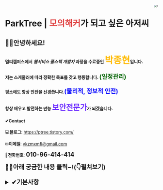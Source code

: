 <img src="C:\Users\SUN\Downloads\8.png" align="right" alt="8" style="zoom: 50%" />

# ParkTree | <span style=color:#E04646>모의해커</span>가 되고 싶은 아저씨



## 🙋‍♂️안녕하세요!

#### 멀티캠퍼스에서 *웹서비스 풀스텍 개발자*  과정을 수료중인 <span style=font-size:30px;color:#FFBC00>박종현</span>입니다. 

#### 저는 스케줄러에 따라 정확한 목표를 갖고 행동합니다. <span style=font-size:20px;color:darkgreen>(일정관리)</span>

#### 평소에도 항상 안전을 신경씁니다.<span style=font-size:20px;color:blue>(물리적, 정보적 안전)</span>

#### 항상 배우고 발전하는 만능 <span style=font-size:25px;color:#6D2DFF>보안전문가</span>가 되겠습니다.



#### ✔Contact

💻**블로그**: https://ptree.tistory.com/

✉**이메일**: vkzmxmfl@gmail.com

📱**전화번호**: <span style=font-size:20px>**010-96-414-414**</span>



<span style='font-Weight:bold; font-size:20px'>👨‍🦱아래 궁금한 내용 클릭~!(👇펼쳐보기)</span>

<details>
    <summary style='font-Weight:bold; font-size:20px'>✔기본사항</summary>
    <div style='font-weight:bold;'>
        <img src="Z:\Park\photo\Iphone6+\프로필사진\차렷자세.png" alt="차렷자세" style="position:absolute;right:2000px;zoom: 12%" /><br>
        📕 성    명 : 박 종 현(Park, Jonghyun) <br><br>
		📕 생년월일 :  (양)1989.12.24 / (음)11.27<br><br>
		📕 주    소 : 서울시 용산구 만리재로24길 3-4<br><br>
		📕 연 락 처 : 010-9641-4414<br><br>
		📕 e -mail  : vkzmxmfl@gmail.com<br><br>
		📕 입사가능일 : 채용확정 후 바로
    </div>
</deatils><br>

<details>
    <summary style='font-Weight:bold; font-size:20px'>✔학력사항</summary>
    <div style='font-weight:bold;'><br>
        📙 2008.03~2011.04    영동대학교 발명특허과 졸업(3.92/4.5) 4년제<br><br>
        📙 2005.03~2007.12    배문고등학교 졸업
    </div>
</deatils><br>

<details>
    <summary style='font-Weight:bold; font-size:20px'>✔경력사항(신입)</summary>
    <div style='font-weight:bold;'>
        📒 2015.03.01~현재 (6년11개월)  여성의류 쇼핑몰 사장 (폐업예정)<br><br>
        📒멀티캠퍼스 웹서비스 풀스텍 과정 수료중        2021년 11월 15일 ~ 2022년 5월 2일 예정(1,000시간)<br>
		📒 21.11 ~ 22.05 (960시간) 지능형 웹서비스 풀스텍 개발자 과정<br>
		📒 21.11 ~ 22.05 (40시간) AI, MySQL, 알고리즘, 자바 등<br><br>
        📒 앞으로 다가올 미래 - 회사의 무궁한 발전과 성장을 담당
    </div>
</deatils><br>

<details>
    <summary style='font-Weight:bold; font-size:20px'>✔수행프로젝트</summary>
    <div style='font-weight:bold;'><br>
        📗 Full-Stack 치매 방지 문제풀이<br>
        🎈 Spring boot와 JSP, MySQL을 이용해서 만들었습니다.<br>
        Front와 Back의 구조를 깨닫고, DataBase 또한 알아야 할 점이 많다는 것을 깨달았습니다.<br>
        배포된 프로젝트는 DB서버 공부가 부족하여 HTML로 업로드 하였고, AWS DB서버도 공부할 예정입니다. <br><br>
		📗 ‘일인분(가칭)’ 웹사이트 세미프로젝트진행중.<br>
    </div>
</deatils><br>

[치매방지 문제풀이]<https://onedayq.cf>

<details>
    <summary style='font-Weight:bold; font-size:20px'>✔공부중인 내용(SKILLS)</summary>
    <div style='font-weight:bold;'><br>
        📘 Java, Javascript, CSS, Spring boot, JSP <br><br>
        📘 dream-hack을 통한 웹, 시스템해킹(현재 SQL Injection 부분 공부중) <br>
        🎈 개발자도구를 통한 쿠키 변경, sql 인젝션, XSS 등 공부중입니다.<br>
        🎈 디스코드, 줌 - CTF를 준비하는 팀 스터디 참여하여 주 5회 같이 공부하며 배우고 있습니다.<br><br>
		📘 인프런 - 화이트해커가 되기 위한 8가지 웹 해킹 기술.<br>
        🎈 브루트포스, 커멘드인젝션, CSRF, 파일인클루젼, CAPTCHA, XSS 등<br>
        🎈 칼리 리눅스 및 버프슈트 툴로 간단한 예제로 공부중입니다.<br><br>
    </div>
</deatils><br>

<details>
    <summary style='font-Weight:bold; font-size:20px'>✔외근, 출장도 문제 없는 자격증</summary>
    <div style='font-weight:bold;'><br>
        🚍 1종대형, 1종보통, 1종특수, 2종소형, 택시운전, 버스운전, 화물운전, AutoCAD 1급, 발명특허교육사<br>
    </div>
</deatils><br>

<details>
    <summary style='font-Weight:bold; font-size:20px'>✔마지막 한마디</summary>
    <div style='font-weight:bold;'><br>
		🌳 상처입고 부러져도 뽑히지 않는 한 계속 성장하는 나무.<br><br>
		👪 사람의 인연은 약 0.00000392557 %  로 생각보다 엄청난 확률입니다.<br><br>
		👍 페이보단 좋은 사람과 일하고 싶습니다.<br><br>
		👦 한 가정의 아버지로서 최선을 다하는 모습 보여드리겠습니다.<br><br>
		🎈 웃는 얼굴 상입니다!  *고객에게 거부감 없다!<br>
		🎈 술, 담배를 하지 않습니다! *불필요한 시간 절약!<br>
		🎈 차, 오토바이 등 모든 운전 잘합니다!  *외근 출장도 문제없다!<br>
		🎈 한 가정의 가장입니다!  *먹여 살려야 할 식구가 있다!<br>
    </div>
</deatils><br>




![회사를 위해, 나를 위해](C:\Users\SUN\Downloads\f.jpg)